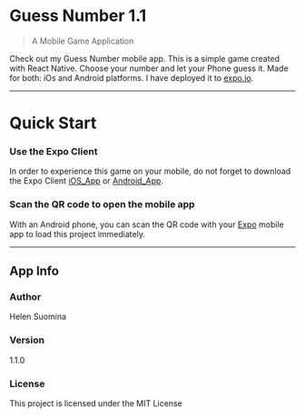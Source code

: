 # Guess Number 1.1

> A Mobile Game Application

Check out my Guess Number mobile app. This is a simple game created with React Native. Choose your number and let your Phone guess it. Made for both: iOs and Android platforms. I have deployed it to [expo.io](https://expo.io/@helensl/guess-number).

---

# Quick Start

### Use the Expo Client

In order to experience this game on your mobile, do not forget to download the Expo Client [iOS_App](https://apps.apple.com/app/apple-store) or [Android_App](https://play.google.com/store/apps).

### Scan the QR code to open the mobile app

With an Android phone, you can scan the QR code with your [Expo](https://expo.io/@helensl/guess-number) mobile app to load this project immediately.

---

## App Info

### Author

Helen Suomina

### Version

1.1.0

### License

This project is licensed under the MIT License
